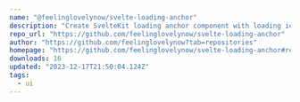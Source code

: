 ```yaml
---
name: "@feelinglovelynow/svelte-loading-anchor"
description: "Create SvelteKit loading anchor component with loading icon."
repo_url: "https://github.com/feelinglovelynow/svelte-loading-anchor"
author: "https://github.com/feelinglovelynow?tab=repositories"
homepage: "https://github.com/feelinglovelynow/svelte-loading-anchor#readme"
downloads: 16
updated: "2023-12-17T21:50:04.124Z"
tags: 
  - ui
---
```

